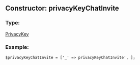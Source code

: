 ## Constructor: privacyKeyChatInvite  

### Type: 

[PrivacyKey](../types/PrivacyKey.md)
### Example:

```
$privacyKeyChatInvite = ['_' => privacyKeyChatInvite', ];
```